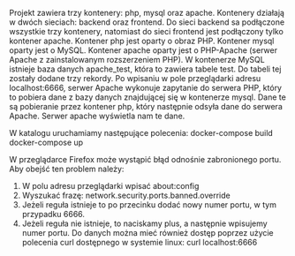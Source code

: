 Projekt zawiera trzy kontenery: php, mysql oraz apache.
Kontenery działają w dwóch sieciach: backend oraz frontend.
Do sieci backend sa podłączone wszystkie trzy kontenery, natomiast do sieci frontend jest podłączony tylko kontener apache.
Kontener php jest oparty o obraz PHP.
Kontener mysql oparty jest o MySQL.
Kontener apache oparty jest o PHP-Apache (serwer Apache z zainstalowanym rozszerzeniem PHP).
W kontenerze MySQL istnieje baza danych apache_test, która to zawiera tabele test. Do tabeli tej zostały dodane trzy rekordy.
Po wpisaniu w pole przeglądarki adresu localhost:6666, serwer Apache wykonuje zapytanie do serwera PHP, który to pobiera dane z bazy danych znajdującej się w kontenerze mysql.
Dane te są pobieranie przez kontener php, który następnie odsyła dane do serwera Apache. Serwer apache wyświetla nam te dane.

W katalogu uruchamiamy następujące polecenia:
docker-compose build
docker-compose up

W przeglądarce Firefox może wystąpić błąd odnośnie zabronionego portu.
Aby obejść ten problem należy:
1) W polu adresu przeglądarki wpisać about:config
2) Wyszukać frazę: network.security.ports.banned.override
3) Jeżeli reguła istnieje to po przecinku dodać nowy numer portu, w tym przypadku 6666.
4) Jeżeli reguła nie istnieje, to naciskamy plus, a następnie wpisujemy numer portu.
Do danych można mieć również dostęp poprzez użycie polecenia curl dostępnego w systemie linux:
curl localhost:6666
